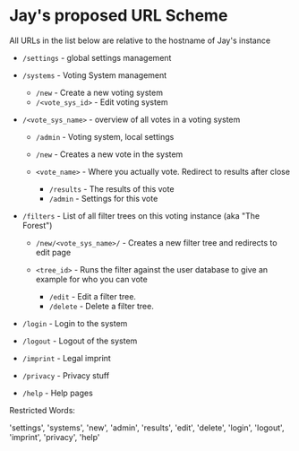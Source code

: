 # Jay's proposed URL Scheme

All URLs in the list below are relative to the hostname of Jay's instance

* `/settings` - global settings management

* `/systems` - Voting System management
  * `/new` - Create a new voting system
  * `/<vote_sys_id>` - Edit voting system

* `/<vote_sys_name>` - overview of all votes in a voting system
  * `/admin` - Voting system, local settings
  * `/new` - Creates a new vote in the system

  * `<vote_name>` - Where you actually vote. Redirect to results after close
  	* `/results` - The results of this vote
  	* `/admin` - Settings for this vote

* `/filters` - List of all filter trees on this voting instance (aka "The Forest")
  * `/new/<vote_sys_name>/` - Creates a new filter tree and redirects to edit page

  * `<tree_id>` - Runs the filter against the user database to give an example for who you can vote
    * `/edit` - Edit a filter tree.
    * `/delete` - Delete a filter tree.

* `/login` - Login to the system
* `/logout` - Logout of the system
* `/imprint` - Legal imprint
* `/privacy` - Privacy stuff
* `/help` - Help pages


Restricted Words:

'settings', 'systems', 'new', 'admin', 'results', 'edit', 'delete', 'login', 'logout', 'imprint', 'privacy', 'help'
